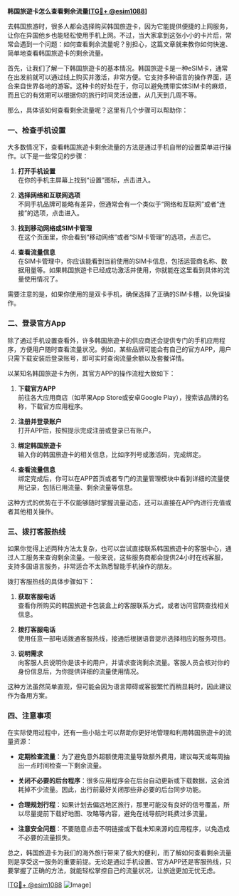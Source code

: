 **韩国旅遊卡怎么查看剩余流量[[TG💪+ @esim1088](https://t.me/s/esim1088)]**

去韩国旅游时，很多人都会选择购买韩国旅遊卡，因为它能提供便捷的上网服务，让你在异国他乡也能轻松使用手机上网。不过，当大家拿到这张小小的卡片后，常常会遇到一个问题：如何查看剩余流量呢？别担心，这篇文章就来教你如何快速、简单地查看韩国旅遊卡的剩余流量。

首先，让我们了解一下韩国旅遊卡的基本情况。韩国旅遊卡是一种eSIM卡，通常在出发前就可以通过线上购买并激活，非常方便。它支持多种语言的操作界面，适合来自世界各地的游客。这种卡的好处在于，你可以避免携带实体SIM卡的麻烦，而且它的有效期可以根据你的旅行时间灵活设置，从几天到几周不等。

那么，具体该如何查看剩余流量呢？这里有几个步骤可以帮助你：

### 一、检查手机设置

大多数情况下，查看韩国旅遊卡剩余流量的方法是通过手机自带的设置菜单进行操作。以下是一些常见的步骤：

1. **打开手机设置**  
   在你的手机主屏幕上找到“设置”图标，点击进入。

2. **选择网络和互联网选项**  
   不同手机品牌可能略有差异，但通常会有一个类似于“网络和互联网”或者“连接”的选项，点击进入。

3. **找到移动网络或SIM卡管理**  
   在这个页面里，你会看到“移动网络”或者“SIM卡管理”的选项，点击它。

4. **查看流量信息**  
   在SIM卡管理中，你应该能看到当前使用的SIM卡信息，包括运营商名称、数据用量等。如果韩国旅遊卡已经成功激活并使用，你就能在这里看到具体的流量使用情况了。

需要注意的是，如果你使用的是双卡手机，确保选择了正确的SIM卡槽，以免误操作。

### 二、登录官方App

除了通过手机设置查看外，许多韩国旅遊卡的供应商还会提供专门的手机应用程序，方便用户随时查看流量状况。例如，某些品牌可能会有自己的官方APP，用户只需下载安装后登录账号，即可实时查询流量余额以及套餐详情。

以某知名韩国旅遊卡为例，其官方APP的操作流程大致如下：

1. **下载官方APP**  
   前往各大应用商店（如苹果App Store或安卓Google Play），搜索该品牌的名称，下载官方应用程序。

2. **注册并登录账户**  
   打开APP后，按照提示完成注册或登录已有账户。

3. **绑定韩国旅遊卡**  
   输入你的韩国旅遊卡的相关信息，比如序列号或激活码，完成绑定。

4. **查看流量信息**  
   绑定完成后，你可以在APP首页或者专门的流量管理模块中看到详细的流量使用记录，包括已用流量、剩余流量等信息。

这种方式的优势在于不仅能够随时掌握流量动态，还可以直接在APP内进行充值或者其他相关操作。

### 三、拨打客服热线

如果你觉得上述两种方法太复杂，也可以尝试直接联系韩国旅遊卡的客服中心，通过人工服务来查询剩余流量。一般来说，这些服务商都会提供24小时在线客服，支持多国语言服务，非常适合不太熟悉智能手机操作的朋友。

拨打客服热线的具体步骤如下：

1. **获取客服电话**  
   查看你所购买的韩国旅遊卡包装盒上的客服联系方式，或者访问官网查找相关信息。

2. **拨打客服电话**  
   使用任意一部电话拨通客服热线，接通后根据语音提示选择相应的服务项目。

3. **说明需求**  
   向客服人员说明你是该卡的用户，并请求查询剩余流量。客服人员会核对你的身份信息后，为你提供详细的流量使用情况。

这种方法虽然简单直观，但可能会因为语言障碍或客服繁忙而稍显耗时，因此建议作为备用方案。

### 四、注意事项

在实际使用过程中，还有一些小贴士可以帮助你更好地管理和利用韩国旅遊卡的流量资源：

- **定期检查流量**：为了避免意外超额使用流量导致额外费用，建议每天或每周抽出一点时间检查一下剩余流量。
  
- **关闭不必要的后台程序**：很多应用程序会在后台自动更新或下载数据，这会消耗掉不少流量。因此，出行前最好关闭那些非必要的后台同步功能。

- **合理规划行程**：如果计划去偏远地区旅行，那里可能没有良好的信号覆盖，所以尽量提前下载好地图、攻略等内容，避免在线导航时耗费过多流量。

- **注意安全问题**：不要随意点击不明链接或下载未知来源的应用程序，以免造成不必要的流量损失。

总之，韩国旅遊卡为我们的海外旅行带来了极大的便利，而了解如何查看剩余流量则是享受这一服务的重要前提。无论是通过手机设置、官方APP还是客服热线，只要掌握了正确的方法，就能轻松掌控自己的流量状况，让旅途更加无忧无虑。

[[TG💪+ @esim1088](https://t.me/s/esim1088) ![Image](https://i.postimg.cc/4NQfJmqS/Snipaste-2025-05-13-00-14-12.png)]